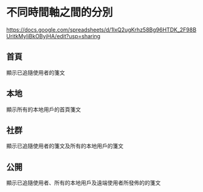 # 不同時間軸之間的分別

https://docs.google.com/spreadsheets/d/1lxQ2ugKrhz58Bg96HTDK_2F98BUritkMyIiBkOByjHA/edit?usp=sharing

## 首頁
顯示已追隨使用者的箋文

## 本地
顯示所有的本地用戶的首頁箋文

## 社群
顯示已追隨使用者的箋文及所有的本地用戶的箋文

## 公開
顯示已追隨使用者、所有的本地用戶及遠端使用者所發佈的的箋文

